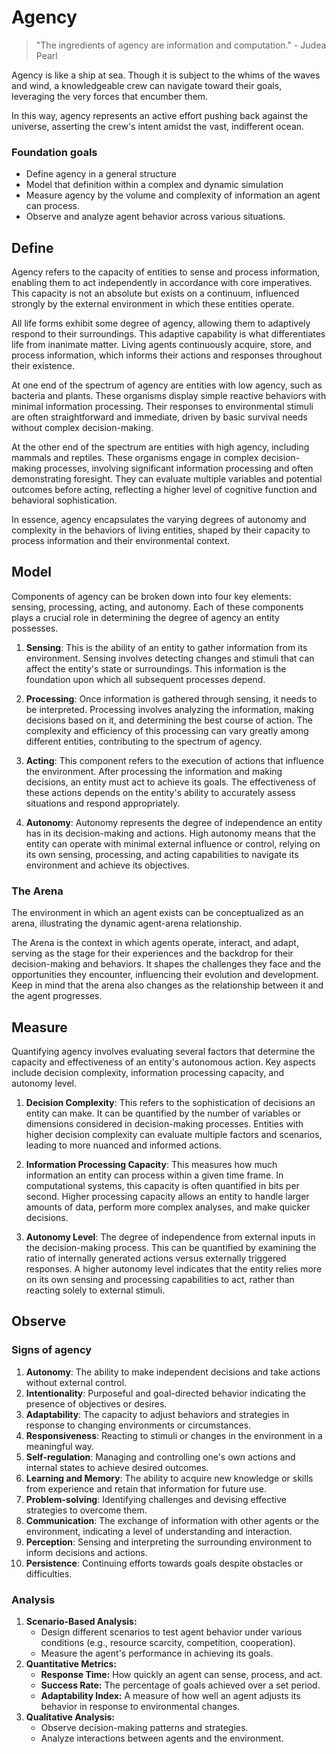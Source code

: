 # Agency

> "The ingredients of agency are information and computation." - Judea Pearl
>

Agency is like a ship at sea. Though it is subject to the whims of the waves and wind, a knowledgeable crew can navigate toward their goals, leveraging the very forces that encumber them.

In this way, agency represents an active effort pushing back against the universe, asserting the crew's intent amidst the vast, indifferent ocean.

### Foundation goals

- Define agency in a general structure
- Model that definition within a complex and dynamic simulation
- Measure agency by the volume and complexity of information an agent can process.
- Observe and analyze agent behavior across various situations.

## Define

Agency refers to the capacity of entities to sense and process information, enabling them to act independently in accordance with core imperatives. This capacity is not an absolute but exists on a continuum, influenced strongly by the external environment in which these entities operate.

All life forms exhibit some degree of agency, allowing them to adaptively respond to their surroundings. This adaptive capability is what differentiates life from inanimate matter. Living agents continuously acquire, store, and process information, which informs their actions and responses throughout their existence.

At one end of the spectrum of agency are entities with low agency, such as bacteria and plants. These organisms display simple reactive behaviors with minimal information processing. Their responses to environmental stimuli are often straightforward and immediate, driven by basic survival needs without complex decision-making.

At the other end of the spectrum are entities with high agency, including mammals and reptiles. These organisms engage in complex decision-making processes, involving significant information processing and often demonstrating foresight. They can evaluate multiple variables and potential outcomes before acting, reflecting a higher level of cognitive function and behavioral sophistication.

In essence, agency encapsulates the varying degrees of autonomy and complexity in the behaviors of living entities, shaped by their capacity to process information and their environmental context.

## Model

Components of agency can be broken down into four key elements: sensing, processing, acting, and autonomy. Each of these components plays a crucial role in determining the degree of agency an entity possesses.

1. **Sensing**: This is the ability of an entity to gather information from its environment. Sensing involves detecting changes and stimuli that can affect the entity's state or surroundings. This information is the foundation upon which all subsequent processes depend.

2. **Processing**: Once information is gathered through sensing, it needs to be interpreted. Processing involves analyzing the information, making decisions based on it, and determining the best course of action. The complexity and efficiency of this processing can vary greatly among different entities, contributing to the spectrum of agency.

3. **Acting**: This component refers to the execution of actions that influence the environment. After processing the information and making decisions, an entity must act to achieve its goals. The effectiveness of these actions depends on the entity's ability to accurately assess situations and respond appropriately.

4. **Autonomy**: Autonomy represents the degree of independence an entity has in its decision-making and actions. High autonomy means that the entity can operate with minimal external influence or control, relying on its own sensing, processing, and acting capabilities to navigate its environment and achieve its objectives.

### The Arena

The environment in which an agent exists can be conceptualized as an arena, illustrating the dynamic agent-arena relationship.

The Arena is the context in which agents operate, interact, and adapt, serving as the stage for their experiences and the backdrop for their decision-making and behaviors. It shapes the challenges they face and the opportunities they encounter, influencing their evolution and development. Keep in mind that the arena also changes as the relationship between it and the agent progresses.

## Measure

Quantifying agency involves evaluating several factors that determine the capacity and effectiveness of an entity's autonomous action. Key aspects include decision complexity, information processing capacity, and autonomy level.

1. **Decision Complexity**: This refers to the sophistication of decisions an entity can make. It can be quantified by the number of variables or dimensions considered in decision-making processes. Entities with higher decision complexity can evaluate multiple factors and scenarios, leading to more nuanced and informed actions.

2. **Information Processing Capacity**: This measures how much information an entity can process within a given time frame. In computational systems, this capacity is often quantified in bits per second. Higher processing capacity allows an entity to handle larger amounts of data, perform more complex analyses, and make quicker decisions.

3. **Autonomy Level**: The degree of independence from external inputs in the decision-making process. This can be quantified by examining the ratio of internally generated actions versus externally triggered responses. A higher autonomy level indicates that the entity relies more on its own sensing and processing capabilities to act, rather than reacting solely to external stimuli.

## Observe

### Signs of agency

1. **Autonomy**: The ability to make independent decisions and take actions without external control.
2. **Intentionality**: Purposeful and goal-directed behavior indicating the presence of objectives or desires.
3. **Adaptability**: The capacity to adjust behaviors and strategies in response to changing environments or circumstances.
4. **Responsiveness**: Reacting to stimuli or changes in the environment in a meaningful way.
5. **Self-regulation**: Managing and controlling one's own actions and internal states to achieve desired outcomes.
6. **Learning and Memory**: The ability to acquire new knowledge or skills from experience and retain that information for future use.
7. **Problem-solving**: Identifying challenges and devising effective strategies to overcome them.
8. **Communication**: The exchange of information with other agents or the environment, indicating a level of understanding and interaction.
9. **Perception**: Sensing and interpreting the surrounding environment to inform decisions and actions.
10. **Persistence**: Continuing efforts towards goals despite obstacles or difficulties.

### Analysis

1. **Scenario-Based Analysis:**
    - Design different scenarios to test agent behavior under various conditions (e.g., resource scarcity, competition, cooperation).
    - Measure the agent's performance in achieving its goals.
2. **Quantitative Metrics:**
    - **Response Time:** How quickly an agent can sense, process, and act.
    - **Success Rate:** The percentage of goals achieved over a set period.
    - **Adaptability Index:** A measure of how well an agent adjusts its behavior in response to environmental changes.
3. **Qualitative Analysis:**
    - Observe decision-making patterns and strategies.
    - Analyze interactions between agents and the environment.
